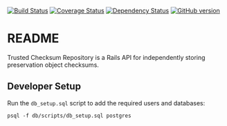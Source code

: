 [![Build Status](https://travis-ci.org/sul-dlss/trusted_checksum_repository.svg?branch=master)](https://travis-ci.org/sul-dlss/trusted_checksum_repository)
[![Coverage Status](https://coveralls.io/repos/github/sul-dlss/trusted_checksum_repository/badge.svg)](https://coveralls.io/github/sul-dlss/trusted_checksum_repository)
[![Dependency Status](https://gemnasium.com/badges/github.com/sul-dlss/trusted_checksum_repository.svg)](https://gemnasium.com/github.com/sul-dlss/trusted_checksum_repository)
[![GitHub version](https://badge.fury.io/gh/sul-dlss%2Ftrusted_checksum_repository.svg)](https://badge.fury.io/gh/sul-dlss%2Ftrusted_checksum_repository)


# README

Trusted Checksum Repository is a Rails API for independently storing preservation object checksums.

## Developer Setup

Run the `db_setup.sql` script to add the required users and databases:

```
psql -f db/scripts/db_setup.sql postgres
```
